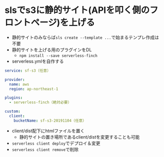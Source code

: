 # slsでs3に静的サイト(APIを叩く側のフロントページ)を上げる

- 静的サイトのみならば`sls create --template ...`で始まるテンプレ作成は不要
- 静的サイトを上げる用のプラグインをDL
  - `npm install --save serverless-finch`
- serverless.ymlを自作する
```yml
service: sf-s3（任意）

provider:
  name: aws
  region: ap-northeast-1

plugins:
  - serverless-finch（絶対必要）

custom:
  client:
    bucketName: sf-s3-20191104（任意）
````

- client/dist配下にhtmlファイルを置く
  - 静的サイトの置き場所であるclient/distを変更することも可能
- `serverless client deploy`でデプロイ＆変更
- `serverless client remove`で削除
